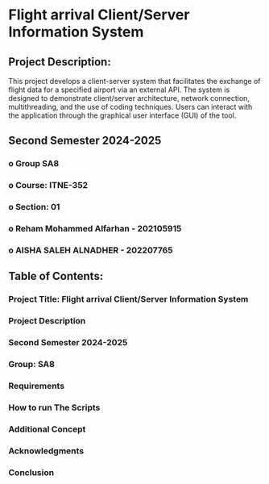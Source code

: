 # Flight arrival Client/Server Information System 

## Project Description:
This project develops a client-server system that facilitates the exchange of flight data for a specified airport via an external API.  The system is designed to demonstrate client/server architecture, network connection, multithreading, and the use of coding techniques. Users can interact with the application through the graphical user interface (GUI) of the tool.

## Second Semester 2024-2025
### o Group SA8
### o Course: ITNE-352
### o Section: 01
### o Reham Mohammed Alfarhan - 202105915
### o AISHA SALEH ALNADHER - 202207765

## Table of Contents:
### Project Title: Flight arrival Client/Server Information System 
### Project Description
### Second Semester 2024-2025
### Group: SA8
### Requirements
### How to run The Scripts
### Additional Concept
### Acknowledgments
### Conclusion





